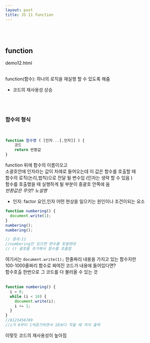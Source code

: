 ```yaml
---
layout: post
title: JS 11 function
---
```


<br><br>

## function

demo12.html
<br><br>

function(함수): 하나의 로직을 재실행 할 수 있도록 해줌<br>

- 코드의 재사용성 상승

<br><br>

### 함수의 형식

<br>

```javascript
function 함수명 ( [인자...[,인자]] ) {
    코드
    return 반환값
}
```

function 뒤에 함수의 이름이오고<br>
소괄호안에 인자라는 값이 차례로 들어오는데 이 값은 함수를 호출할 때<br>
함수의 로직(논리,법칙)으로 전달 될 변수임 (인자는 생략 할 수 있음 )<br>
함수를 호출했을 때 실행하게 될 부분이 중괄호 안쪽에 옴<br>
_반환값은 무엇? 노설명_<br>

- 인자: factor 요인,인자 어떤 현상을 일으키는 원인이나 조건이되는 요소
  <br>

```javascript
function numbering() {
  document.write(1);
}
numbering();
numbering();

// 결과:11
//numbering만 있으면 변수를 찾을텐데
// () 괄호를 추가해서 함수를 호출함
```

여기서는 `document.write(1);` 한줄짜리 내용을 가지고 있는 함수지만<br>
100-1000줄짜리 함수로 짜여진 코드가 내용에 들어있다면?<br>
함수호출 한번으로 그 코드를 다 불러올 수 있는 것
<br><br>

```javascript
function numbering() {
  i = 0;
  while (i < 10) {
    document.write(i);
    i += 1;
  }
}
//0123456789
//i가 0부터 1씩증가하면서 10보다 작을 때 까지 출력
```

이렇듯 코드의 재사용성이 높아짐
